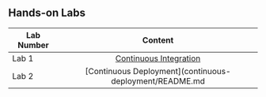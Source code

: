 ## Hands-on Labs

| Lab Number| Content |
| --------- |:--------------------------:|
| Lab 1 | [Continuous Integration](continuous-integration/README.md) |
| Lab 2 | [Continuous Deployment](continuous-deployment/README.md |

